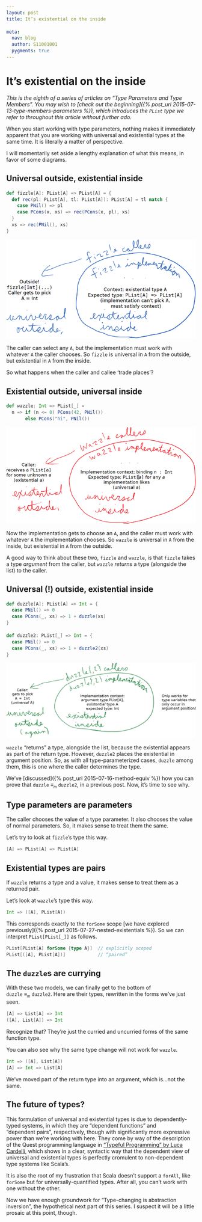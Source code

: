 ```yaml
---
layout: post
title: It’s existential on the inside

meta:
  nav: blog
  author: S11001001
  pygments: true
---
```


# It’s existential on the inside

*This is the eighth of a series of articles on “Type Parameters and
Type Members”.  You may wish to
[check out the beginning]({% post_url 2015-07-13-type-members-parameters %}),
which introduces the `PList` type we refer to throughout this article
without further ado.*

When you start working with type parameters, nothing makes it
immediately apparent that you are working with universal and
existential types at the same time. It is literally a matter of
perspective.

I will momentarily set aside a lengthy explanation of what this means,
in favor of some diagrams.

## Universal outside, existential inside

```scala
def fizzle[A]: PList[A] => PList[A] = {
  def rec(pl: PList[A], tl: PList[A]): PList[A] = tl match {
    case PNil() => pl
    case PCons(x, xs) => rec(PCons(x, pl), xs)
  }
  xs => rec(PNil(), xs)
}
```

![Universal outside existential inside](/img/media/ieoti-fizzle.png)

The caller can select any `A`, but the implementation must work with
whatever `A` the caller chooses. So `fizzle` is universal in `A` from
the outside, but existential in `A` from the inside.

So what happens when the caller and callee ‘trade places’?

## Existential outside, universal inside

```scala
def wazzle: Int => PList[_] =
  n => if (n <= 0) PCons(42, PNil())
       else PCons("hi", PNil())
```

![Existential outside universal inside](/img/media/ieoti-wazzle.png)

Now the implementation gets to choose an `A`, and the caller must work
with whatever `A` the implementation chooses. So `wazzle` is universal
in `A` from the inside, but existential in `A` from the outside.

A good way to think about these two, `fizzle` and `wazzle`, is that
`fizzle` takes a type *argument* from the caller, but `wazzle`
*returns* a type (alongside the list) to the caller.

## Universal (!) outside, existential inside

```scala
def duzzle[A]: PList[A] => Int = {
  case PNil() => 0
  case PCons(_, xs) => 1 + duzzle(xs)
}

def duzzle2: PList[_] => Int = {
  case PNil() => 0
  case PCons(_, xs) => 1 + duzzle2(xs)
}
```

![Universal outside existential inside](/img/media/ieoti-duzzle.png)

`wazzle` “returns” a type, alongside the list, because the existential
appears as part of the return type. However, `duzzle2` places the
existential in argument position. So, as with all type-parameterized
cases, `duzzle` among them, this is one where the caller determines
the type.

We’ve [discussed]({% post_url 2015-07-16-method-equiv %}) how you can
prove that `duzzle` ≡*<sub><small>m</small></sub>* `duzzle2`, in a
previous post. Now, it’s time to see why.

## Type parameters are parameters

The caller chooses the value of a type parameter. It also chooses the
value of normal parameters. So, it makes sense to treat them the same.

Let’s try to look at `fizzle`’s type this way.

```scala
[A] => PList[A] => PList[A]
```

## Existential types are pairs

If `wazzle` returns a type and a value, it makes sense to treat them
as a returned pair.

Let’s look at `wazzle`’s type this way.

```scala
Int => ([A], PList[A])
```

This corresponds exactly to the `forSome` scope
[we have explored previously]({% post_url 2015-07-27-nested-existentials %}).
So we can interpret `PList[PList[_]]` as follows.

```scala
PList[PList[A] forSome {type A}]  // explicitly scoped
PList[([A], PList[A])]            // “paired”
```

## The `duzzle`s are currying

With these two models, we can finally get to the bottom of
`duzzle` ≡*<sub><small>m</small></sub>* `duzzle2`. Here are their
types, rewritten in the forms we’ve just seen.

```scala
[A] => List[A] => Int
([A], List[A]) => Int
```

Recognize that? They’re just the curried and uncurried forms of the
same function type.

You can also see why the same type change will not work for `wazzle`.

```scala
Int => ([A], List[A])
[A] => Int => List[A]
```

We’ve moved part of the return type into an argument, which is…not the
same.

## The future of types?

This formulation of universal and existential types is due to
dependently-typed systems, in which they are “dependent functions” and
“dependent pairs”, respectively, though with significantly more
expressive power than we’re working with here. They come by way of the
description of the Quest programming language in
[“Typeful Programming” by Luca Cardelli](http://www.lucacardelli.name/Papers/TypefulProg.pdf),
which shows in a clear, syntactic way that the dependent view of
universal and existential types is perfectly cromulent to
non-dependent type systems like Scala’s.

It is also the root of my frustration that Scala doesn’t support a
`forAll`, like `forSome` but for universally-quantified types. After
all, you can’t work with one without the other.

Now we have enough groundwork for “Type-changing is abstraction
inversion”, the hypothetical next part of this series. I suspect it
will be a little prosaic at this point, though.
